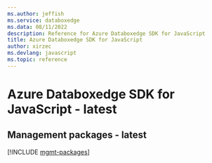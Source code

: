 ```yaml
---
ms.author: jeffish
ms.service: databoxedge
ms.data: 08/11/2022
description: Reference for Azure Databoxedge SDK for JavaScript
title: Azure Databoxedge SDK for JavaScript
author: xirzec
ms.devlang: javascript
ms.topic: reference
---
```

# Azure Databoxedge SDK for JavaScript - latest

## Management packages - latest
[!INCLUDE [mgmt-packages](databoxedge-mgmt-index.md)]